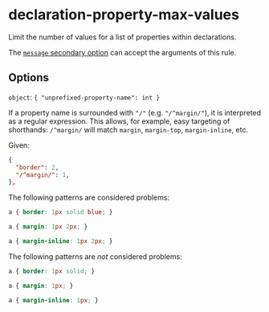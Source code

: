 # declaration-property-max-values

Limit the number of values for a list of properties within declarations.

The [`message` secondary option](https://github.com/stylelint/stylelint/tree/15.5.0/docs/user-guide/configure.md#message) can accept the arguments of this rule.

## Options

`object`: `{ "unprefixed-property-name": int }`

If a property name is surrounded with `"/"` (e.g. `"/^margin/"`), it is interpreted as a regular expression. This allows, for example, easy targeting of shorthands: `/^margin/` will match `margin`, `margin-top`, `margin-inline`, etc.

Given:

```json
{
  "border": 2,
  "/^margin/": 1,
},
```

The following patterns are considered problems:

<!-- prettier-ignore -->
```css
a { border: 1px solid blue; }
```

<!-- prettier-ignore -->
```css
a { margin: 1px 2px; }
```

<!-- prettier-ignore -->
```css
a { margin-inline: 1px 2px; }
```

The following patterns are _not_ considered problems:

<!-- prettier-ignore -->
```css
a { border: 1px solid; }
```

<!-- prettier-ignore -->
```css
a { margin: 1px; }
```

<!-- prettier-ignore -->
```css
a { margin-inline: 1px; }
```
